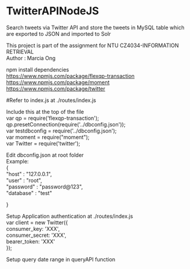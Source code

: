 # TwitterAPINodeJS
Search tweets via Twitter API and store the tweets in MySQL table which are exported to JSON and imported to Solr

This project is part of the assignment for NTU CZ4034-INFORMATION RETRIEVAL<br />
Author : Marcia Ong <br/>


npm install dependencies<br />
https://www.npmjs.com/package/flexqp-transaction<br />
https://www.npmjs.com/package/moment<br />
https://www.npmjs.com/package/twitter <br />

#Refer to index.js at ./routes/index.js<br />

Include this at the top of the file <br />
var qp = require('flexqp-transaction');  <br />
qp.presetConnection(require('../dbconfig.json'));  <br />
var testdbconfig = require('../dbconfig.json');  <br />
var moment = require("moment");  <br />
var Twitter = require('twitter');  <br />

Edit dbconfig.json at root folder <br />
Example: <br />
{<br />
    "host" : "127.0.0.1", <br />
    "user" : "root", <br />
    "password" : "password@123", <br />
    "database" : "test" <br />

} <br />

Setup Application authentication at ./routes/index.js <br />
var client = new Twitter({ <br />
  consumer_key: 'XXX', <br /> 
  consumer_secret: 'XXX', <br />
  bearer_token: 'XXX' <br />
});<br />

Setup query date range in queryAPI function 
